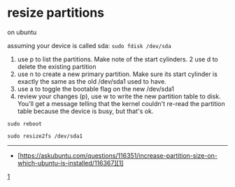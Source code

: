 # resize partitions

on ubuntu

assuming your device is called sda:
`sudo fdisk /dev/sda` 

1. use p to list the partitions. Make note of the start cylinders.
2 use d to delete the existing partition
3. use n to create a new primary partition. Make sure its start cylinder is exactly the same as the old /dev/sda1 used to have.
4. use a to toggle the bootable flag on the new /dev/sda1
5. review your changes (p),  use w to write the new partition table to disk. 
You'll get a message telling that the kernel couldn't re-read the partition table because the device is busy, but that's ok.

`sudo reboot`

`sudo resize2fs /dev/sda1`

---

- [https://askubuntu.com/questions/116351/increase-partition-size-on-which-ubuntu-is-installed/116367][1]


[1](https://askubuntu.com/questions/116351/increase-partition-size-on-which-ubuntu-is-installed/116367)